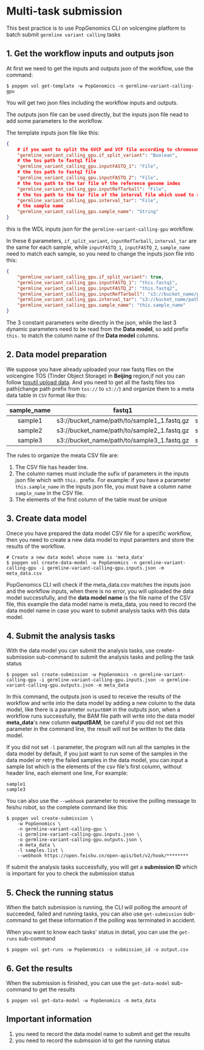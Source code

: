 # Multi-task submission
This best practice is to use PopGenomics CLI on volcengine platform to batch submit `germline variant calling` tasks

## 1. Get the workflow inputs and outputs json
At first we need to get the inputs and outputs json of the workflow, use the command:
```shell
$ popgen vol get-template -w PopGenomics -n germline-variant-calling-gpu
```
You will get two json files including the workflow inputs and outputs.

The outputs json file can be used directly, but the inputs json file nead to add some parameters to the workflow.

The template inputs json file like this:
```json
{
    # if you want to split the GVCF and VCF file according to chromosome
    "germline_variant_calling_gpu.if_split_variant": "Boolean",
    # the tos path to fastq1 file
    "germline_variant_calling_gpu.inputFASTQ_1": "File",
    # the tos path to fastq2 file
    "germline_variant_calling_gpu.inputFASTQ_2": "File",
    # the tos path to the tar file of the reference genome index
    "germline_variant_calling_gpu.inputRefTarball": "File",
    # the tos path to the tar file of the interval file which used to split the GVCF and VCF 
    "germline_variant_calling_gpu.interval_tar": "File",
    # the sample name
    "germline_variant_calling_gpu.sample_name": "String" 
}
```
this is the WDL inputs json for the `germline-variant-calling-gpu` workflow.

In these 6 parameters, `if_split_variant`, `inputRefTarball`, `interval_tar` are the same for each sample, while `inputFASTQ_1`, `inputFASTQ_2`, `sample_name` need to match each sample, so you need to change the inputs json file into this:

```json
{
    "germline_variant_calling_gpu.if_split_variant": true,
    "germline_variant_calling_gpu.inputFASTQ_1": "this.fastq1",
    "germline_variant_calling_gpu.inputFASTQ_2": "this.fastq2",
    "germline_variant_calling_gpu.inputRefTarball": "s3://bucket_name/path/to/ref.fa.tar",
    "germline_variant_calling_gpu.interval_tar": "s3://bucket_name/path/to/ref.interval.tar",
    "germline_variant_calling_gpu.sample_name": "this.sample_name"
}
```
The 3 constant parameters write directly in the json, while the last 3 dynamic parameters need to be read from the **Data model**, so add prefix `this.` to match the column name of the **Data model** columns.


## 2. Data model preparation
We suppose you have already uploaded your raw fastq files on the volcengine TOS (Tinder Object Storage) in **Beijing** region,if not you can follow [tosutil upload data](https://www.volcengine.com/docs/6349/152752). And you need to get all the fastq files tos path(change path prefix from `tos://` to `s3://`) and organize them to a meta data table in `CSV` format like this:

|sample_name|fastq1|fastq2|
|:---:|:--:|:---:|
|sample1|s3://bucket_name/path/to/sample1_1.fastq.gz|s3://bucket_name/path/to/sample1_2.fastq.gz|
|sample2|s3://bucket_name/path/to/sample2_1.fastq.gz|s3://bucket_name/path/to/sample2_2.fastq.gz|
|sample3|s3://bucket_name/path/to/sample3_1.fastq.gz|s3://bucket_name/path/to/sample3_2.fastq.gz|

The rules to organize the meata CSV file are:
1. The CSV file has header line.
2. The column names must include the sufix of parameters in the inputs json file which with `this.` prefix. For example: if you have a parameter `this.sample_name` in the inputs json file, you must have a column name `sample_name` in the CSV file.
3. The elements of the first column of the table must be unique 

## 3. Create data model
Onece you have prepared the data model CSV file for a specific workflow, then you need to create a new data model to input paramters and store the results of the workflow.

```shell
# Create a new data model whose name is 'meta_data'
$ popgen vol create-data-model -w PopGenomics -n germline-variant-calling-gpu -i germline-variant-calling-gpu.inputs.json -m meta_data.csv
```
PopGenomics CLI will check if the meta_data.csv matches the inputs json and the workflow inputs, when there is no error, you will uploaded the data model successfully, and the **data model name** is the file name of the CSV file, this example the data model name is meta_data, you need to record the data model name in case you want to submit analysis tasks with this data model.

## 4. Submit the analysis tasks
With the data model you can submit the analysis tasks, use create-submission sub-command to submit the analysis tasks and polling the task status

```shell
$ popgen vol create-submission -w PopGenomics -n germline-variant-calling-gpu -i germline-variant-calling-gpu.inputs.json -o germline-variant-calling-gpu.outputs.json -m meta_data
```
In this command, the outputs json is used to receive the results of the workflow and write into the data model by adding a new column to the data model, like there is a parameter `outputBAM` in the outputs json, when a workflow runs successfully, the BAM file path will write into the data model **meta_data**'s new column **outputBAM**, be careful if you did not set this parameter in the command line, the result will not be written to the data model.

If you did not set `-l` parameter, the program will run all the samples in the data model by default, if you just want to run some of the samples in the data model or retry the failed samples in the data model, you can input a sample list which is the elements of the csv file's first column, without header line, each element one line, For example:
```
sample1
sample3
```
You can also use the `--webhook` parameter to receive the polling message to feishu robot, so the complete command like this:
```shell
$ popgen vol create-submission \
    -w PopGenomics \
    -n germline-variant-calling-gpu \
    -i germline-variant-calling-gpu.inputs.json \
    -o germline-variant-calling-gpu.outputs.json \
    -m meta_data \
    -l samples.list \
    --webhook https://open.feishu.cn/open-apis/bot/v2/hook/********
```
If submit the analysis tasks successfully, you will get a **submission ID** which is important for you to check the submission status

## 5. Check the running status
When the batch submission is running, the CLI will polling the amount of succeeded, failed and running tasks, you can also use `get-submission` sub-command to get these information if the polling was terminated in accident.

When you want to know each tasks' status in detail, you can use the `get-runs` sub-command 
```shell
$ popgen vol get-runs -w PopGenomics -s submission_id -o output.csv
```

## 6. Get the results
When the submission is finished, you can use the `get-data-model` sub-command to get the results
```shell
$ popgen vol get-data-model -w PopGenomics -m meta_data
```

## Important information
1. you need to record the data model name to submit and get the results
2. you need to record the submssion id to get the running status
